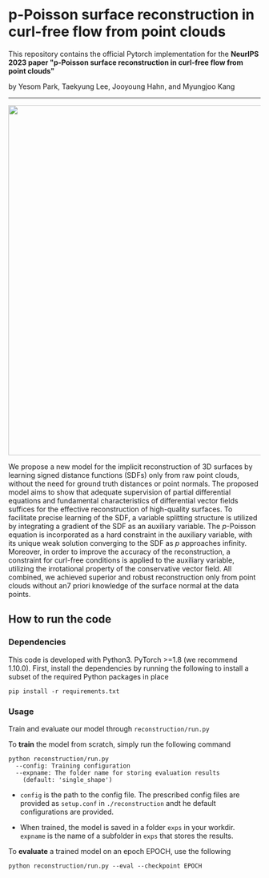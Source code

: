 # p-Poisson surface reconstruction in curl-free flow from point clouds

This repository contains the official Pytorch implementation for the **NeurIPS 2023 paper "p-Poisson surface reconstruction in curl-free flow from point clouds"**

by Yesom Park, Taekyung Lee, Jooyoung Hahn, and Myungjoo Kang

---

<p align="center">
  <img src="https://github.com/Yebbi/PINC/assets/82932461/2769a834-800c-4500-9168-74b4f31708a4" width=700 />
</p>

We propose a new model for the implicit reconstruction of 3D surfaces by learning signed distance functions (SDFs) only from raw point clouds, without the need for ground truth distances or point normals. The proposed model aims to show that adequate supervision of partial differential equations and fundamental characteristics of differential vector fields suffices for the effective reconstruction of high-quality surfaces. To facilitate precise learning of the SDF, a variable splitting structure is utilized by integrating a gradient of the SDF as an auxiliary variable. The $p$-Poisson equation is incorporated as a hard constraint in the auxiliary variable, with its unique weak solution converging to the SDF as $p$ approaches infinity.
Moreover, in order to improve the accuracy of the reconstruction, a constraint for curl-free conditions is applied to the auxiliary variable, utilizing the irrotational property of the conservative vector field.
All combined, we achieved superior and robust reconstruction only from point clouds without an7 priori knowledge of the surface normal at the data points.


## How to run the code

### Dependencies
This code is developed with Python3. PyTorch >=1.8 (we recommend 1.10.0). First, install the dependencies by running the following to install a subset of the required Python packages in place
```
pip install -r requirements.txt
```

### Usage

Train and evaluate our model through `reconstruction/run.py`

To **train** the model from scratch, simply run the following command

```
python reconstruction/run.py
  --config: Training configuration
  --expname: The folder name for storing evaluation results
    (default: 'single_shape')
```
* `config` is the path to the config file. The prescribed config files are provided as `setup.conf` in `./reconstruction` andt he default configurations are provided.

* When trained, the model is saved in a folder `exps` in your workdir. `expname` is the name of a subfolder in `exps` that stores the results.

To **evaluate** a trained model on an epoch EPOCH, use the following

```
python reconstruction/run.py --eval --checkpoint EPOCH
```



